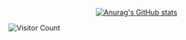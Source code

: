 <div id="title" align=center>

[![Anurag's GitHub stats](https://github-readme-stats.vercel.app/api?username=ForsakenDelusion&show_icons=true&theme=tokyonight)](https://b23.tv/qGv2cTa)

</div>

![Visitor Count](https://profile-counter.glitch.me/PotatoNB666/count.svg)

